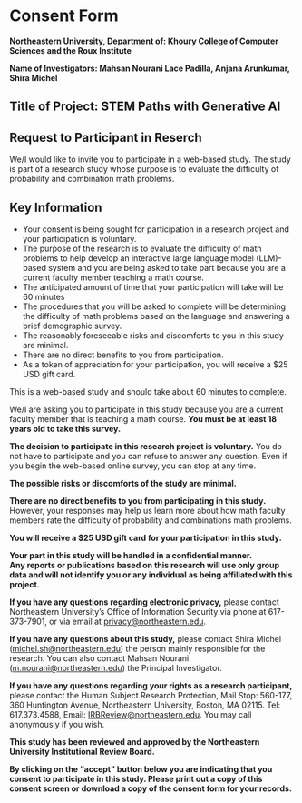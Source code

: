 # Consent Form

 **Northeastern University, Department of: Khoury College of Computer Sciences and the Roux Institute**

 **Name of Investigators: Mahsan Nourani Lace Padilla, Anjana Arunkumar, Shira Michel**

## Title of Project: STEM Paths with Generative AI
## Request to Participant in Reserch
We/I would like to invite you to participate in a web-based study. 
The study is part of a research study whose purpose is to evaluate the difficulty of probability and combination math problems.  

## Key Information
- Your consent is being sought for participation in a research project and your participation is voluntary. 
- The purpose of the research is to evaluate the difficulty of math problems to help develop an interactive large language model (LLM)-based system and you are being asked to take part because you are a current faculty member teaching a math course. 
- The anticipated amount of time that your participation will take will be 60 minutes 
- The procedures that you will be asked to complete will be determining the difficulty of math problems based on the language and answering a brief demographic survey. 
- The reasonably foreseeable risks and discomforts to you in this study are minimal. 
- There are no direct benefits to you from participation. 
- As a token of appreciation for your participation, you will receive a $25 USD gift card. 

This is a web-based study and should take about 60 minutes to complete.

We/I are asking you to participate in this study because you are a current faculty member that is teaching a math course. 
**You must be at least 18 years old to take this survey.**

**The decision to participate in this research project is voluntary.** 
You do not have to participate and you can refuse to answer any question. 
Even if you begin the web-based online survey, you can stop at any time. 

**The possible risks or discomforts of the study are minimal.**

**There are no direct benefits to you from participating in this study.**
However, your responses may help us learn more about how math faculty members rate the difficulty of probability and combinations math problems. 

**You will receive a $25 USD gift card for your participation in this study.**

**Your part in this study will be handled in a confidential manner.**  
**Any reports or publications based on this research will use only group data and will not identify you or any individual as being affiliated with this project.**

**If you have any questions regarding electronic privacy,** 
please contact Northeastern University’s Office of Information Security via phone at 617-373-7901, or via email at privacy@northeastern.edu. 

**If you have any questions about this study,** 
please contact Shira Michel (michel.sh@northeastern.edu) the person mainly responsible for the research. You can also contact Mahsan Nourani (m.nourani@northeastern.edu) the Principal Investigator. 

**If you have any questions regarding your rights as a research participant,** 
please contact the Human Subject Research Protection, Mail Stop: 560-177, 360 Huntington Avenue, Northeastern University, Boston, MA  02115. Tel:  617.373.4588, Email: IRBReview@northeastern.edu. You may call anonymously if you wish. 

**This study has been reviewed and approved by the Northeastern University Institutional Review Board.**

**By clicking on the “accept” button below you are indicating that you consent to participate in this study. Please print out a copy of this consent screen or download a copy of the consent form for your records.** 
